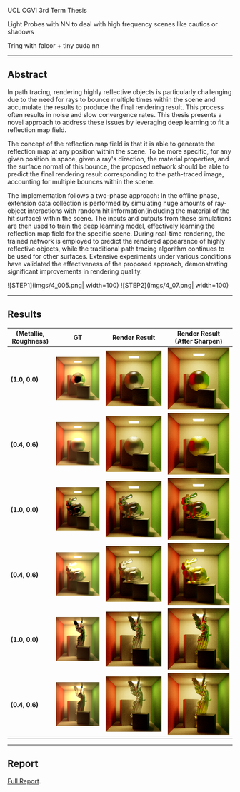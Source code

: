 UCL CGVI 3rd Term Thesis

Light Probes with NN to deal with high frequency scenes like cautics or shadows

Tring with falcor + tiny cuda nn


---
## Abstract

In path tracing, rendering highly reflective objects is particularly challenging due to the need for rays to bounce multiple times within the scene and accumulate the results to produce the final rendering result. This process often results in noise and slow convergence rates. This thesis presents a novel approach to address these issues by leveraging deep learning to fit a reflection map field. 
    
The concept of the reflection map field is that it is able to generate the reflection map at any position within the scene. To be more specific, for any given position in space, given a ray's direction, the material properties, and the surface normal of this bounce, the proposed network should be able to predict the final rendering result corresponding to the path-traced image, accounting for multiple bounces within the scene.
       
The implementation follows a two-phase approach: In the offline phase, extension data collection is performed by simulating huge amounts of ray-object interactions with random hit information(including the material of the hit surface) within the scene. The inputs and outputs from these simulations are then used to train the deep learning model, effectively learning the reflection map field for the specific scene. During real-time rendering, the trained network is employed to predict the rendered appearance of highly reflective objects, while the traditional path tracing algorithm continues to be used for other surfaces. Extensive experiments under various conditions have validated the effectiveness of the proposed approach, demonstrating significant improvements in rendering quality.

![STEP1](imgs/4_005.png| width=100)
![STEP2](imgs/4_07.png| width=100)


---
## Results
| **(Metallic, Roughness)** | **GT** | **Render Result** | **Render Result (After Sharpen)** |
|---------------------------|--------|-------------------|-----------------------------------|
| **(1.0, 0.0)**             | ![GT](imgs/601.png) | ![Render Result](imgs/602.png) | ![Render Result (After Sharpen)](imgs/603.png) |
| **(0.4, 0.6)**             | ![GT](imgs/610.png) | ![Render Result](imgs/611.png) | ![Render Result (After Sharpen)](imgs/612.png) |
| **(1.0, 0.0)**             | ![GT](imgs/613.png) | ![Render Result](imgs/614.png) | ![Render Result (After Sharpen)](imgs/615.png) |
| **(0.4, 0.6)**             | ![GT](imgs/616.png) | ![Render Result](imgs/617.png) | ![Render Result (After Sharpen)](imgs/618.png) |
| **(1.0, 0.0)**             | ![GT](imgs/619.png) | ![Render Result](imgs/620.png) | ![Render Result (After Sharpen)](imgs/621.png) |
| **(0.4, 0.6)**             | ![GT](imgs/622.png) | ![Render Result](imgs/623.png) | ![Render Result (After Sharpen)](imgs/624.png) |


---
## Report
[Full Report](https://drive.google.com/file/d/1WTEwZddpIXH2OIJBBnEyLT9i7miH33rV/view?usp=drive_link).
